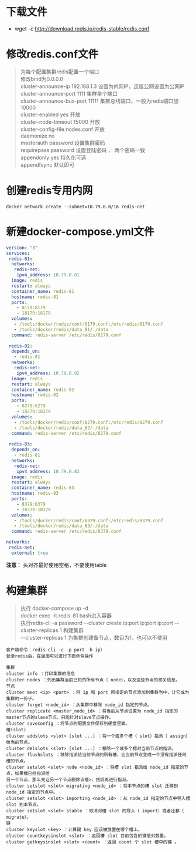 # 下载文件
- wget -c http://download.redis.io/redis-stable/redis.conf

# 修改redis.conf文件
> 为每个配置集群redis配置一个端口  
> 修改bind为0.0.0.0  
> cluster-announce-ip 192.168.1.3 设置为内网IP，连接公网设置为公网IP  
> cluster-announce-port 1111 集群单个端口  
> cluster-announce-bus-port 11111 集群总线端口，一般为redis端口加10000  
> cluster-enabled yes 开放  
> cluster-node-timeout 15000 开放  
> cluster-config-file nodes.conf 开放  
> daemonize no  
> masterauth password 设置集群密码  
> requirepass password 设置登陆密码 ， 两个密码一致  
> appendonly yes 持久化可选  
> appendfsync 默认即可

# 创建redis专用内网
```
docker network create --subnet=10.79.0.0/16 redis-net
```

# 新建docker-compose.yml文件

```yaml
version: "3"
services:
 redis-81:
  networks:
   redis-net:
    ipv4_address: 10.79.0.81
  image: redis
  restart: always
  container_name: redis-81
  hostname: redis-81
  ports:
    - 8179:8179
    - 18179:18179
  volumes:
   - /tools/docker/redis/conf/8179.conf:/etc/redis/8179.conf
   - /tools/docker/redis/data_81/:/data
  command: redis-server /etc/redis/8179.conf
  
 redis-82:
  depends_on:
   - redis-81
  networks:
   redis-net:
    ipv4_address: 10.79.0.82
  image: redis
  restart: always
  container_name: redis-82
  hostname: redis-82
  ports:
    - 8279:8279
    - 18279:18279
  volumes:
   - /tools/docker/redis/conf/8279.conf:/etc/redis/8279.conf
   - /tools/docker/redis/data_82/:/data
  command: redis-server /etc/redis/8279.conf
  
 redis-83:
  depends_on:
   - redis-81
  networks:
   redis-net:
    ipv4_address: 10.79.0.83
  image: redis
  restart: always
  container_name: redis-83
  hostname: redis-83
  ports:
    - 8379:8379
    - 18379:18379
  volumes:
   - /tools/docker/redis/conf/8379.conf:/etc/redis/8379.conf
   - /tools/docker/redis/data_83/:/data
  command: redis-server /etc/redis/8379.conf

networks:
 redis-net:
  external: true
```
**注意：** 头对齐最好使用空格，不要使用table

# 构建集群
> 执行 docker-compose up -d  
> docker exec -it redis-81 bash进入容器  
> 执行redis-cli -a password --cluster  create  ip:port ip:port ip:port --cluster-replicas 1 构建集群     
> --cluster-replicas 1 为集群创建备节点，数目为1，也可以不使用

```
客户端命令：redis-cli -c -p port -h ip）
登录redis后，在里面可以进行下面命令操作

集群
cluster info ：打印集群的信息
cluster nodes ：列出集群当前已知的所有节点（ node），以及这些节点的相关信息。
节点
cluster meet <ip> <port> ：将 ip 和 port 所指定的节点添加到集群当中，让它成为集群的一份子。
cluster forget <node_id> ：从集群中移除 node_id 指定的节点。
cluster replicate <master_node_id> ：将当前从节点设置为 node_id 指定的master节点的slave节点。只能针对slave节点操作。
cluster saveconfig ：将节点的配置文件保存到硬盘里面。
槽(slot)
cluster addslots <slot> [slot ...] ：将一个或多个槽（ slot）指派（ assign）给当前节点。
cluster delslots <slot> [slot ...] ：移除一个或多个槽对当前节点的指派。
cluster flushslots ：移除指派给当前节点的所有槽，让当前节点变成一个没有指派任何槽的节点。
cluster setslot <slot> node <node_id> ：将槽 slot 指派给 node_id 指定的节点，如果槽已经指派给
另一个节点，那么先让另一个节点删除该槽>，然后再进行指派。
cluster setslot <slot> migrating <node_id> ：将本节点的槽 slot 迁移到 node_id 指定的节点中。
cluster setslot <slot> importing <node_id> ：从 node_id 指定的节点中导入槽 slot 到本节点。
cluster setslot <slot> stable ：取消对槽 slot 的导入（ import）或者迁移（ migrate）。
键
cluster keyslot <key> ：计算键 key 应该被放置在哪个槽上。
cluster countkeysinslot <slot> ：返回槽 slot 目前包含的键值对数量。
cluster getkeysinslot <slot> <count> ：返回 count 个 slot 槽中的键 。
```